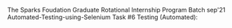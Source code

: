 The Sparks Foudation
Graduate Rotational Internship Program
Batch sep'21
Automated-Testing-using-Selenium
Task #6 Testing (Automated):
